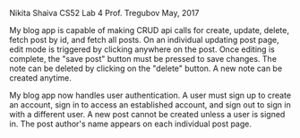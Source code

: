 Nikita Shaiva
CS52 Lab 4
Prof. Tregubov
May, 2017

My blog app is capable of making CRUD api calls for create, update, delete, fetch post by id, and fetch all posts.
On an individual updating post page, edit mode is triggered by clicking anywhere on the post.
Once editing is complete, the "save post" button must be pressed to save changes. The note can be deleted by clicking on the "delete" button.
A new note can be created anytime.

My blog app now handles user authentication. A user must sign up to create an account, sign in to access an established account, and sign out to sign in with a different user. A new post cannot be created unless a user is signed in. The post author's name appears on each individual post page.
